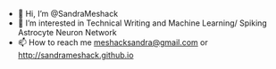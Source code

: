 - 👋 Hi, I’m @SandraMeshack
- 👀 I’m interested in Technical Writing and Machine Learning/ Spiking Astrocyte Neuron Network
- 📫 How to reach me meshacksandra@gmail.com or http://sandrameshack.github.io

<!---
SandraMeshack/SandraMeshack is a ✨ special ✨ repository because its `README.md` (this file) appears on your GitHub profile.
You can click the Preview link to take a look at your changes.
--->
